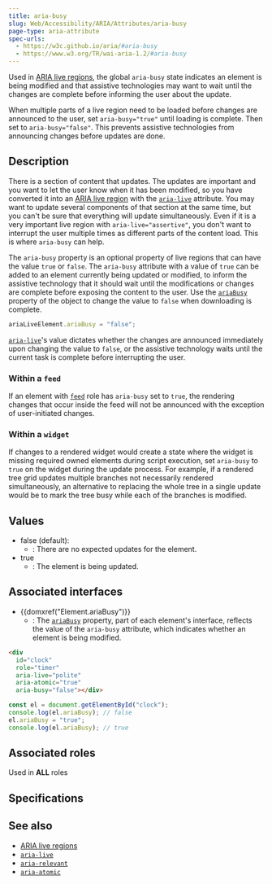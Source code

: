 ```yaml
---
title: aria-busy
slug: Web/Accessibility/ARIA/Attributes/aria-busy
page-type: aria-attribute
spec-urls:
  - https://w3c.github.io/aria/#aria-busy
  - https://www.w3.org/TR/wai-aria-1.2/#aria-busy
---
```




Used in [ARIA live regions](/Web/Accessibility/ARIA/ARIA_Live_Regions), the global `aria-busy` state indicates an element is being modified and that assistive technologies may want to wait until the changes are complete before informing the user about the update.

When multiple parts of a live region need to be loaded before changes are announced to the user, set `aria-busy="true"` until loading is complete. Then set to `aria-busy="false"`. This prevents assistive technologies from announcing changes before updates are done.

## Description

There is a section of content that updates. The updates are important and you want to let the user know when it has been modified, so you have converted it into an [ARIA live region](/Web/Accessibility/ARIA/ARIA_Live_Regions) with the [`aria-live`](/Web/Accessibility/ARIA/Attributes/aria-live) attribute. You may want to update several components of that section at the same time, but you can't be sure that everything will update simultaneously. Even if it is a very important live region with `aria-live="assertive"`, you don't want to interrupt the user multiple times as different parts of the content load. This is where `aria-busy` can help.

The `aria-busy` property is an optional property of live regions that can have the value `true` or `false`. The `aria-busy` attribute with a value of `true` can be added to an element currently being updated or modified, to inform the assistive technology that it should wait until the modifications or changes are complete before exposing the content to the user. Use the [`ariaBusy`](/Web/API/Element/ariaBusy) property of the object to change the value to `false` when downloading is complete.

```js
ariaLiveElement.ariaBusy = "false";
```

[`aria-live`](/Web/Accessibility/ARIA/Attributes/aria-live)'s value dictates whether the changes are announced immediately upon changing the value to `false`, or the assistive technology waits until the current task is complete before interrupting the user.

### Within a `feed`

If an element with [`feed`](/Web/Accessibility/ARIA/Roles/feed_role) role has `aria-busy` set to `true`, the rendering changes that occur inside the feed will not be announced with the exception of user-initiated changes.

### Within a `widget`

If changes to a rendered widget would create a state where the widget is missing required owned elements during script execution, set `aria-busy` to `true` on the widget during the update process. For example, if a rendered tree grid updates multiple branches not necessarily rendered simultaneously, an alternative to replacing the whole tree in a single update would be to mark the tree busy while each of the branches is modified.

## Values

- false (default):
  - : There are no expected updates for the element.
- true
  - : The element is being updated.

## Associated interfaces

- {{domxref("Element.ariaBusy")}}
  - : The [`ariaBusy`](/Web/API/Element/ariaBusy) property, part of each element's interface, reflects the value of the `aria-busy` attribute, which indicates whether an element is being modified.

```html
<div
  id="clock"
  role="timer"
  aria-live="polite"
  aria-atomic="true"
  aria-busy="false"></div>
```

```js
const el = document.getElementById("clock");
console.log(el.ariaBusy); // false
el.ariaBusy = "true";
console.log(el.ariaBusy); // true
```

## Associated roles

Used in **ALL** roles

## Specifications



## See also

- [ARIA live regions](/Web/Accessibility/ARIA/ARIA_Live_Regions)
- [`aria-live`](/Web/Accessibility/ARIA/Attributes/aria-live)
- [`aria-relevant`](/Web/Accessibility/ARIA/Attributes/aria-relevant)
- [`aria-atomic`](/Web/Accessibility/ARIA/Attributes/aria-atomic)
